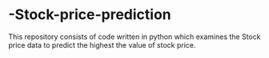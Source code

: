 # -Stock-price-prediction
This repository consists of code written in python which examines the Stock price data to predict the highest the value of stock price.
